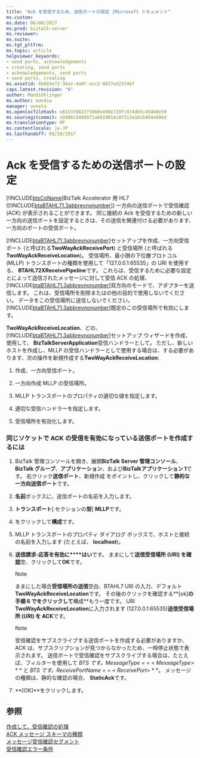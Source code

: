 ```yaml
---
title: "Ack を受信するため、送信ポートの設定 |Microsoft ドキュメント"
ms.custom: 
ms.date: 06/08/2017
ms.prod: biztalk-server
ms.reviewer: 
ms.suite: 
ms.tgt_pltfrm: 
ms.topic: article
helpviewer_keywords:
- send ports, acknowledgements
- creating, send ports
- acknowledgements, send ports
- send ports, creating
ms.assetid: bb683e72-36e2-4a8f-acc2-8b37ed23746f
caps.latest.revision: "6"
author: MandiOhlinger
ms.author: mandia
manager: anneta
ms.openlocfilehash: e81b33982273088e498e719fc074db5c454b0e59
ms.sourcegitcommit: cb908c540d8f1a692d01dc8f313e16cb4b4e696d
ms.translationtype: MT
ms.contentlocale: ja-JP
ms.lasthandoff: 09/20/2017
---
```

# <a name="setting-up-a-send-port-for-receiving-acks"></a>Ack を受信するための送信ポートの設定
[!INCLUDE[btsCoName](../../includes/btsconame-md.md)]BizTalk Accelerator 用 HL7 ([!INCLUDE[btaBTAHL71.3abbrevnonumber](../../includes/btabtahl71-3abbrevnonumber-md.md)]) 一方向の送信ポートで受信確認 (ACK) が表示されることができます。 同じ接続の Ack を受信するための新しい一方向の送信ポートを設定するときは、その送信を関連付ける必要があります、一方向のポートの受信ポート。  
  
 [!INCLUDE[btaBTAHL71.3abbrevnonumber](../../includes/btabtahl71-3abbrevnonumber-md.md)]セットアップを作成、一方向受信ポート (と呼ばれる**TwoWayAckReceivePort**) と受信場所 (と呼ばれる**TwoWayAckReceiveLocation**)。 受信場所、最小限の下位層プロトコル (MLLP) トランスポートの種類を使用して「127.0.0.1:65535」の URI を使用する、 **BTAHL72XReceivePipeline**です。 これらは、受信するために必要な設定とによって送信されたメッセージに対して受信 ACK の処理、[!INCLUDE[btaBTAHL71.3abbrevnonumber](../../includes/btabtahl71-3abbrevnonumber-md.md)]双方向のモードで、アダプターを送信します。 これは、受信場所を削除またはの他の目的で使用しないでください。 データをこの受信場所に送信しないでください。 [!INCLUDE[btaBTAHL71.3abbrevnonumber](../../includes/btabtahl71-3abbrevnonumber-md.md)]既定のこの受信場所で有効にします。  
  
 **TwoWayAckReceiveLocation**、どの、[!INCLUDE[btaBTAHL71.3abbrevnonumber](../../includes/btabtahl71-3abbrevnonumber-md.md)]セットアップ ウィザードを作成、使用して、 **BizTalkServerApplication**受信ハンドラーとして。 ただし、新しいホストを作成し、MLLP の受信ハンドラーとして使用する場合は、する必要があります、次の操作を新規作成する**TwoWayAckReceiveLocation**:  
  
1.  作成、一方向受信ポート。  
  
2.  一方向作成 MLLP の受信場所。  
  
3.  MLLP トランスポートのプロパティの適切な値を指定します。  
  
4.  適切な受信ハンドラーを指定します。  
  
5.  受信場所を有効化します。  
  
### <a name="to-create-a-send-port-enabled-to-receive-an-ack-on-the-same-socket"></a>同じソケットで ACK の受信を有効になっている送信ポートを作成するには  
  
1.  BizTalk 管理コンソールを開き、展開**BizTalk Server 管理コンソール**、 **BizTalk グループ**、**アプリケーション**、および**BizTalkアプリケーション 1**です。 右クリック**送信ポート**、新規作成 をポイントし、クリックして**静的な一方向送信ポート**です。  
  
2.  **名前**ボックスに、送信ポートの名前を入力します。  
  
3.  **トランスポート**] セクションの**型**[ **MLLP**です。  
  
4.  をクリックして**構成**です。  
  
5.  MLLP トランスポートのプロパティ ダイアログ ボックスで、ホストと接続の名前を入力します (たとえば、 **localhost**)。  
  
6.  **送信請求-応答を有効に****はい**です。 ままにして**送信受信場所 (URI) を確認**空、クリックして**OK**です。  
  
    > [!NOTE]
    >  ままにした場合**受信場所の送信**空白、BTAHL7 URI の入力、デフォルト**TwoWayAckReceiveLocation**です。 その後のクリックを確認する**[ok]**の手順 6 でをクリックして**構成**もう一度です。 URI **TwoWayAckReceiveLocation**に入力されます (127.0.0.1:65535)**送信受信場所 (URI) を ACK**です。  
  
    > [!NOTE]
    >  受信確認をサブスクライブする送信ポートを作成する必要がありますか、ACK は、サブスクリプションが見つからなかったため、一時停止状態で表示されます。 送信ポートで受信確認をサブスクライブする場合は、たとえば、フィルターを使用して **BTS です。MessageType = = \<* MessageType*> * * と **BTS です。ReceivePortName = = \<* ReceivePort*> * *。 メッセージの種類は、静的な確認の場合、 **StaticAck**です。  
  
7.  **[OK]**をクリックします。  
  
## <a name="see-also"></a>参照  
 [作成して、受信確認の処理](../../adapters-and-accelerators/accelerator-hl7/creating-and-processing-acknowledgments.md)   
 [ACK メッセージ スキーマの種類](../../adapters-and-accelerators/accelerator-hl7/ack-message-schema-types.md)   
 [メッセージ受信確認セグメント](../../adapters-and-accelerators/accelerator-hl7/message-acknowledgment-segment.md)   
 [受信確認エラー条件](../../adapters-and-accelerators/accelerator-hl7/acknowledgment-error-conditions.md)